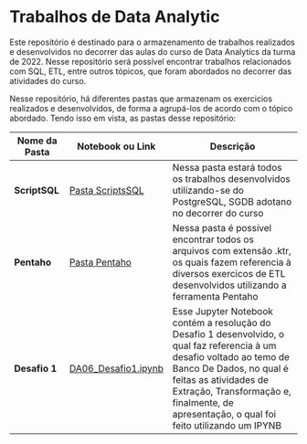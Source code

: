 # Trabalhos de Data Analytic
Este repositório é destinado para o armazenamento de trabalhos realizados e desenvolvidos no decorrer das aulas do curso de Data Analytics da turma de 2022. Nesse repositório será possível encontrar trabalhos relacionados com SQL, ETL, entre outros tópicos, que foram abordados no decorrer das atividades do curso. 

Nesse repositório, há diferentes pastas que armazenam os exercicios realizados e desenvolvidos, de forma a agrupá-los de acordo com o tópico abordado.
Tendo isso em vista, as pastas desse repositório:


|    Nome da Pasta | Notebook ou Link    | Descrição  | 
| ------------        | ------------        | ------------ |
| **ScriptSQL** | [Pasta ScriptsSQL](https://github.com/FernandaCAFernandes/DG-DA06/tree/main/ScriptSQL) | Nessa pasta estará todos os trabalhos desenvolvidos utilizando-se do PostgreSQL, SGDB adotano no decorrer do curso |
| **Pentaho** | [Pasta Pentaho](https://github.com/FernandaCAFernandes/DG-DA06/tree/main/Pentaho) | Nessa pasta é possível encontrar todos os arquivos com extensão .ktr, os quais fazem referencia à diversos exercicos de ETL desenvolvidos utilizando a ferramenta Pentaho |
| **Desafio 1** | [DA06_Desafio1.ipynb](https://github.com/FernandaCAFernandes/DG-DA06/blob/main/DA06_Desafio1.ipynb) | Esse Jupyter Notebook contém a resolução do Desafio 1 desenvolvido, o qual faz referencia à um desafio voltado ao temo de Banco De Dados, no qual é feitas as atividades de Extração, Transformação e, finalmente, de apresentação, o qual foi feito utilizando um IPYNB |





